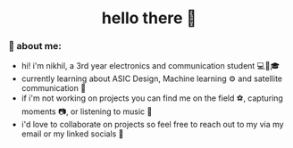<h1 align="center">
  hello there 👋
</h1>


### 📖 about me:
- hi! i'm nikhil, a 3rd year electronics and communication student 💻🔌🎓
- currently learning about ASIC Design, Machine learning ⚙ and satellite communication 📡
- if i'm not working on projects you can find me on the field ⚽, capturing moments 📷, or listening to music 🎵
- i'd love to collaborate on projects so feel free to reach out to my via my email or my linked socials 🚀
